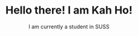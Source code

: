 <h1 align = "center">
Hello there! I am Kah Ho!
</h1>

<p align = "center">
        I am currently a student in SUSS
</p>